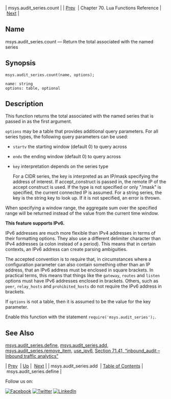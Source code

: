 | msys.audit_series.count |
| [Prev](lua.ref.msys.audit_series.add.php)  | Chapter 70. Lua Functions Reference |  [Next](lua.ref.msys.audit_series.define.php) |

<a name="lua.ref.msys.audit_series.count"></a>
## Name

msys.audit_series.count — Return the total associated with the named series

<a name="idp17372560"></a>
## Synopsis

`msys.audit_series.count(name, options);`

```
name: string
options: table, optional
```
<a name="idp17375504"></a>
## Description

This function returns the total associated with the named series that is passed in as the first argument.

`options` may be a table that provides additional query parameters. For all series types, the following query parameters can be used:

*   `startv` the starting window (default 0) to query across

*   `endv` the ending window (default 0) to query across

*   `key` interpretation depends on the series type

    For a CIDR series, the key is interpreted as an IP/mask specifying the address of interest. If accept_construct is passed in, the remote IP of the accept construct is used. If the type is not specified or only "/mask" is specified, the current connected IP is assumed. For a string series, the key is the string key to look up. If it is not specified, an error is thrown.

When specifying a window range, the aggregate sum over the specified range will be returned instead of the value from the current time window.

**This feature supports IPv6.**

IPv6 addresses are much more flexible than IPv4 addresses in terms of their formatting options. They also use a different delimiter character than IPv4 addresses (a colon instead of a period). This means that in certain contexts, an IPv6 address can create parsing ambiguities.

The accepted convention is to require that, in circumstances where a configuration parameter can also contain something other than an IP address, that an IPv6 address must be enclosed in square brackets. In practical terms, this means that things like the `gateway`, `routes` and `listen` options must have IPv6 addresses enclosed in brackets. Others, such as `peer`, `relay_hosts` and `prohibited_hosts` do not require the IPv6 address in brackets.

If `options` is not a table, then it is assumed to be the value for the key parameter.

Enable this function with the statement `require('msys.audit_series');`.

<a name="idp17391728"></a>
## See Also

[msys.audit_series.define](lua.ref.msys.audit_series.define.php "msys.audit_series.define"), [msys.audit_series.add](lua.ref.msys.audit_series.add.php "msys.audit_series.add"), [msys.audit_series.remove_item](lua.ref.msys.audit_series.remove_item.php "msys.audit_series.remove_item"), [use_ipv6](conf.ref.use_ipv6.php "use_ipv6"), [Section 71.41, “inbound_audit – Inbound traffic analytics”](modules.inbound_audit.php "71.41. inbound_audit – Inbound traffic analytics")

| [Prev](lua.ref.msys.audit_series.add.php)  | [Up](lua.function.details.php) |  [Next](lua.ref.msys.audit_series.define.php) |
| msys.audit_series.add  | [Table of Contents](index.php) |  msys.audit_series.define |

Follow us on:

[![Facebook](https://support.messagesystems.com/images/icon-facebook.png)](http://www.facebook.com/messagesystems) [![Twitter](https://support.messagesystems.com/images/icon-twitter.png)](http://twitter.com/#!/MessageSystems) [![LinkedIn](https://support.messagesystems.com/images/icon-linkedin.png)](http://www.linkedin.com/company/message-systems)